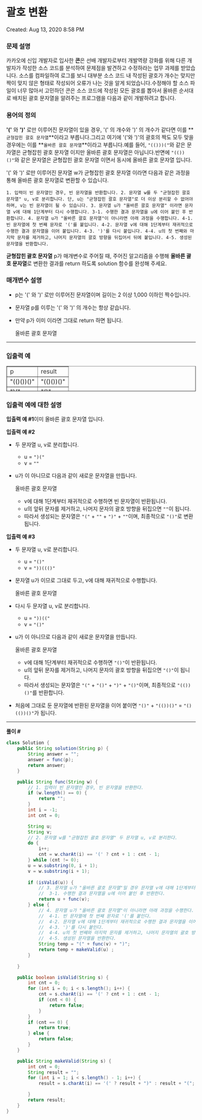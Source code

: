 # 괄호 변환

Created: Aug 13, 2020 8:58 PM

### **문제 설명**

카카오에 신입 개발자로 입사한 **콘**은 선배 개발자로부터 개발역량 강화를 위해 다른 개발자가 작성한 소스 코드를 분석하여 문제점을 발견하고 수정하라는 업무 과제를 받았습니다. 소스를 컴파일하여 로그를 보니 대부분 소스 코드 내 작성된 괄호가 개수는 맞지만 짝이 맞지 않은 형태로 작성되어 오류가 나는 것을 알게 되었습니다.수정해야 할 소스 파일이 너무 많아서 고민하던 콘은 소스 코드에 작성된 모든 괄호를 뽑아서 올바른 순서대로 배치된 괄호 문자열을 알려주는 프로그램을 다음과 같이 개발하려고 합니다.

### **용어의 정의**

**'('** 와 **')'** 로만 이루어진 문자열이 있을 경우, '(' 의 개수와 ')' 의 개수가 같다면 이를 **`균형잡힌 괄호 문자열`**이라고 부릅니다.그리고 여기에 '('와 ')'의 괄호의 짝도 모두 맞을 경우에는 이를 **`올바른 괄호 문자열`**이라고 부릅니다.예를 들어, `"(()))("`와 같은 문자열은 균형잡힌 괄호 문자열 이지만 올바른 괄호 문자열은 아닙니다.반면에 `"(())()"`와 같은 문자열은 균형잡힌 괄호 문자열 이면서 동시에 올바른 괄호 문자열 입니다.

'(' 와 ')' 로만 이루어진 문자열 w가 균형잡힌 괄호 문자열 이라면 다음과 같은 과정을 통해 올바른 괄호 문자열로 변환할 수 있습니다.

`1. 입력이 빈 문자열인 경우, 빈 문자열을 반환합니다.
2. 문자열 w를 두 "균형잡힌 괄호 문자열" u, v로 분리합니다. 단, u는 "균형잡힌 괄호 문자열"로 더 이상 분리할 수 없어야 하며, v는 빈 문자열이 될 수 있습니다.
3. 문자열 u가 "올바른 괄호 문자열" 이라면 문자열 v에 대해 1단계부터 다시 수행합니다. 3-1. 수행한 결과 문자열을 u에 이어 붙인 후 반환합니다.
4. 문자열 u가 "올바른 괄호 문자열"이 아니라면 아래 과정을 수행합니다. 4-1. 빈 문자열에 첫 번째 문자로 '('를 붙입니다. 4-2. 문자열 v에 대해 1단계부터 재귀적으로 수행한 결과 문자열을 이어 붙입니다. 4-3. ')'를 다시 붙입니다. 4-4. u의 첫 번째와 마지막 문자를 제거하고, 나머지 문자열의 괄호 방향을 뒤집어서 뒤에 붙입니다. 4-5. 생성된 문자열을 반환합니다.`

**균형잡힌 괄호 문자열** p가 매개변수로 주어질 때, 주어진 알고리즘을 수행해 **올바른 괄호 문자열**로 변환한 결과를 return 하도록 solution 함수를 완성해 주세요.

### **매개변수 설명**

- p는 '(' 와 ')' 로만 이루어진 문자열이며 길이는 2 이상 1,000 이하인 짝수입니다.
- 문자열 p를 이루는 '(' 와 ')' 의 개수는 항상 같습니다.
- 만약 p가 이미 이라면 그대로 return 하면 됩니다.

    올바른 괄호 문자열

---

### **입출력 예**

<table style="border-collapse: collapse; width: 100%; height: 67px;" border="1"><tbody><tr><td><span style="color: #333333;">p</span></td><td><span style="color: #333333;">result</span></td></tr><tr style="height: 19px;"><td style="height: 19px;">"(()())()"</td><td style="height: 19px;">"(()())()"</td></tr><tr style="height: 19px;"><td style="height: 19px;">")("</td><td style="height: 19px;">"()"</td></tr><tr style="height: 19px;"><td style="height: 19px;">"()))((()"</td><td style="height: 19px;">"()(())()"</td></tr></tbody></table>

### **입출력 예에 대한 설명**

**입출력 예 #1**이미 올바른 괄호 문자열 입니다.

**입출력 예 #2**

- 두 문자열 u, v로 분리합니다.
    - u = `")("`
    - v = `""`
- u가 이 아니므로 다음과 같이 새로운 문자열을 만듭니다.

    올바른 괄호 문자열

    - v에 대해 1단계부터 재귀적으로 수행하면 빈 문자열이 반환됩니다.
    - u의 앞뒤 문자를 제거하고, 나머지 문자의 괄호 방향을 뒤집으면 `""`이 됩니다.
    - 따라서 생성되는 문자열은 `"("` + `""` + `")"` + `""`이며, 최종적으로 `"()"`로 변환됩니다.

**입출력 예 #3**

- 두 문자열 u, v로 분리합니다.
    - u = `"()"`
    - v = `"))((()"`
- 문자열 u가 이므로 그대로 두고, v에 대해 재귀적으로 수행합니다.

    올바른 괄호 문자열

- 다시 두 문자열 u, v로 분리합니다.
    - u = `"))(("`
    - v = `"()"`
- u가 이 아니므로 다음과 같이 새로운 문자열을 만듭니다.

    올바른 괄호 문자열

    - v에 대해 1단계부터 재귀적으로 수행하면 `"()"`이 반환됩니다.
    - u의 앞뒤 문자를 제거하고, 나머지 문자의 괄호 방향을 뒤집으면 `"()"`이 됩니다.
    - 따라서 생성되는 문자열은 `"("` + `"()"` + `")"` + `"()"`이며, 최종적으로 `"(())()"`를 반환합니다.
- 처음에 그대로 둔 문자열에 반환된 문자열을 이어 붙이면 `"()"` + `"(())()"` = `"()(())()"`가 됩니다.

---

**풀이 #**

```java
class Solution {
	public String solution(String p) {
		String answer = "";
		answer = func(p);
		return answer;
	}

	public String func(String w) {
		// 1. 입력이 빈 문자열인 경우, 빈 문자열을 반환한다.
		if (w.length() == 0) {
			return "";
		}
		int i = -1;
		int cnt = 0;

		String u;
		String v;
		// 2. 문자열 w를 "균형잡힌 괄호 문자열" 두 문자열 u, v로 분리한다.
		do {
			i++;
			cnt = w.charAt(i) == '(' ? cnt + 1 : cnt - 1;
		} while (cnt != 0);
		u = w.substring(0, i + 1);
		v = w.substring(i + 1);
		
		if (isValid(u)) {
			// 3. 문자열 u가 "올바른 괄호 문자열"일 경우 문자열 v에 대해 1단계부터 다시 수행한다.
			// 	3-1. 수행한 결과 문자열을 u에 이어 붙인 후 반환한다.
			return u + func(v);
		} else {
			// 4. 문자열 u가 "올바른 괄호 문자열"이 아니라면 아래 과정을 수행한다.
			// 	4-1. 빈 문자열에 첫 번째 문자로 '('를 붙인다.
			//	4-2. 문자열 v에 대해 1단계부터 재귀적으로 수행한 결과 문자열을 이어 붙인다.
			// 	4-3. ')'를 다시 붙인다.
			// 	4-4. u의 첫 번째와 마지막 문자를 제거하고, 나머지 문자열의 괄호 방향을 뒤집어서 뒤에 붙인다. 
			//  4-5. 생성된 문자열을 반환한다.
			String temp = "(" + func(v) + ")";
			return temp + makeValid(u) ;
		}
		
	}

	public boolean isValid(String s) {
		int cnt = 0;
		for (int i = 0; i < s.length(); i++) {
			cnt = s.charAt(i) == '(' ? cnt + 1 : cnt - 1;
			if (cnt < 0) {
				return false;
			}
		}
		if (cnt == 0) {
			return true;
		} else {
			return false;
		}
	}

	public String makeValid(String s) {
		int cnt = 0;
		String result = "";
		for (int i = 1; i < s.length() - 1; i++) {
			result = s.charAt(i) == '(' ? result + ")" : result + "(";

		}
		return result;
	}
}
```